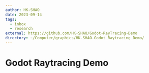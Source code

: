 ```yaml
---
author: HK-SHAO
date: 2023-09-14
tags:
  - inbox
  - research
external: https://github.com/HK-SHAO/Godot-RayTracing-Demo
directory: ~/Computer/graphics/HK-SHAO-Godot_Raytracing_Demo/
---
```


# Godot Raytracing Demo


